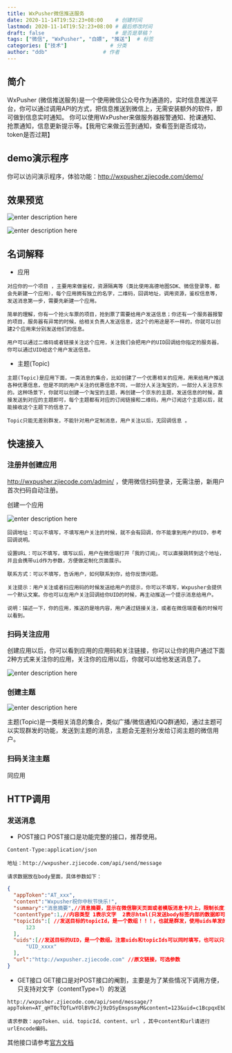 ```yaml
---
title: WxPusher微信推送服务
date: 2020-11-14T19:52:23+08:00    # 创建时间
lastmod: 2020-11-14T19:52:23+08:00 # 最后修改时间
draft: false                       # 是否是草稿？
tags: ["微信", "WxPusher", "白嫖", "推送"]  # 标签
categories: ["技术"]              # 分类
author: "ddb"                  # 作者
---
```



## 简介

WxPusher (微信推送服务)是一个使用微信公众号作为通道的，实时信息推送平台，你可以通过调用API的方式，把信息推送到微信上，无需安装额外的软件，即可做到信息实时通知。 你可以使用WxPusher来做服务器报警通知、抢课通知、抢票通知，信息更新提示等。【我用它来做云签到通知，查看签到是否成功，token是否过期】

## demo演示程序

你可以访问演示程序，体验功能：http://wxpusher.zjiecode.com/demo/

## 效果预览

![enter description here](https://cdn.jsdelivr.net/gh/huangxd-/imges/小书匠/1605355902778.png)

![enter description here](https://cdn.jsdelivr.net/gh/huangxd-/imges/小书匠/1605355932951.png)

## 名词解释

 - 应用

```
对应你的一个项目 ，主要用来做鉴权，资源隔离等（类比使用高德地图SDK、微信登录等，都会先新建一个应用），每个应用拥有独立的名字，二维码，回调地址，调用资源，鉴权信息等，发送消息第一步，需要先新建一个应用。

简单的理解，你有一个抢火车票的项目，抢到票了需要给用户发送信息；你还有一个服务器报警的项目，服务器有异常的时候，给相关负责人发送信息，这2个的用途是不一样的，你就可以创建2个应用来分别发送他们的信息。

用户可以通过二维码或者链接关注这个应用，关注我们会把用户的UID回调给你指定的服务器，你可以通过UID给这个用户发送信息。
```

 - 主题(Topic)

```
主题(Topic)是应用下面，一类消息的集合，比如创建了一个优惠相关的应用，用来给用户推送各种优惠信息，但是不同的用户关注的优惠信息不同，一部分人关注淘宝的，一部分人关注京东的。这种场景下，你就可以创建一个淘宝的主题，再创建一个京东的主题，发送信息的时候，直接发送到对应的主题即可，每个主题都有对应的订阅链接和二维码，用户订阅这个主题以后，就能接收这个主题下的信息了。

Topic只能无差别群发，不能针对用户定制消息，用户关注以后，无回调信息 。
```

## 快速接入

### 注册并创建应用

http://wxpusher.zjiecode.com/admin/ ，使用微信扫码登录，无需注册，新用户首次扫码自动注册。

创建一个应用

![enter description here](https://cdn.jsdelivr.net/gh/huangxd-/imges/小书匠/1605355987312.png)

```
回调地址：可以不填写，不填写用户关注的时候，就不会有回调，你不能拿到用户的UID，参考回调说明。

设置URL：可以不填写，填写以后，用户在微信端打开「我的订阅」，可以直接跳转到这个地址，并且会携带uid作为参数，方便做定制化页面展示。

联系方式：可以不填写，告诉用户，如何联系到你，给你反馈问题。

关注提示：用户关注或者扫应用码的时候发送给用户的提示，你可以不填写，Wxpusher会提供一个默认文案。你也可以在用户关注回调给你UID的时候，再主动推送一个提示消息给用户。

说明：描述一下，你的应用，推送的是啥内容，用户通过链接关注，或者在微信端查看的时候可以看到。
```

### 扫码关注应用

创建应用以后，你可以看到应用的应用码和关注链接，你可以让你的用户通过下面2种方式来关注你的应用，关注你的应用以后，你就可以给他发送消息了。

![enter description here](https://cdn.jsdelivr.net/gh/huangxd-/imges/小书匠/1605355299076.png)

### 创建主题

![enter description here](https://cdn.jsdelivr.net/gh/huangxd-/imges/小书匠/1605355455649.png)

主题(Topic)是一类相关消息的集合，类似广播/微信通知/QQ群通知，通过主题可以实现群发的功能，发送到主题的消息，主题会无差别分发给订阅主题的微信用户。

### 扫码关注主题

同应用

## HTTP调用

### 发送消息

 - POST接口 POST接口是功能完整的接口，推荐使用。

```
Content-Type:application/json

地址：http://wxpusher.zjiecode.com/api/send/message

请求数据放在body里面，具体参数如下：
```

```json
{
  "appToken":"AT_xxx",
  "content":"Wxpusher祝你中秋节快乐!",
  "summary":"消息摘要",//消息摘要，显示在微信聊天页面或者模版消息卡片上，限制长度100，可以不传，不传默认截取content前面的内容。
  "contentType":1,//内容类型 1表示文字  2表示html(只发送body标签内部的数据即可，不包括body标签) 3表示markdown 
  "topicIds":[ //发送目标的topicId，是一个数组！！！，也就是群发，使用uids单发的时候， 可以不传。
      123
  ],
  "uids":[//发送目标的UID，是一个数组。注意uids和topicIds可以同时填写，也可以只填写一个。
      "UID_xxxx"
  ],
  "url":"http://wxpusher.zjiecode.com" //原文链接，可选参数
}
```

 - GET接口 GET接口是对POST接口的阉割，主要是为了某些情况下调用方便，只支持对文字（contentType=1）的发送

```
http://wxpusher.zjiecode.com/api/send/message/?appToken=AT_qHT0cTQfLwYOlBV9cJj9zDSyEmspsmyM&content=123&uid=c1BcpqxEbD8irqlGUh9BhOqR2BvH8yWZ&url=http%3a%2f%2fwxpusher.zjiecode.com

请求参数：appToken、uid、topicId、content、url ，其中content和url请进行urlEncode编码。
```

其他接口请参考[官方文档](https://wxpusher.zjiecode.com/docs)